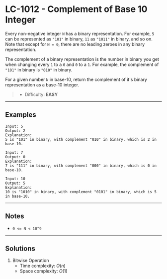 # LC-1012 - Complement of Base 10 Integer

Every non-negative integer `N` has a binary representation.  For example, `5` can be represented as `"101"` in binary, `11` as `"1011"` in binary, and so on.  Note that except for `N = 0`, there are no leading zeroes in any binary representation.

The complement of a binary representation is the number in binary you get when changing every `1` to a `0` and `0` to a `1`.  For example, the complement of `"101"` in binary is `"010"` in binary.

For a given number `N` in base-10, return the complement of it's binary representation as a base-10 integer.

> * Difficulty: **EASY**

---
## Examples

```
Input: 5
Output: 2
Explanation:
5 is "101" in binary, with complement "010" in binary, which is 2 in base-10.
```

```
Input: 7
Output: 0
Explanation:
7 is "111" in binary, with complement "000" in binary, which is 0 in base-10.
```

```
Input: 10
Output: 5
Explanation:
10 is "1010" in binary, with complement "0101" in binary, which is 5 in base-10.
```

---
## Notes

* `0 <= N < 10^9`

---
## Solutions

1. Bitwise Operation
    * Time complexity: $O(n)$
    * Space complexity: $O(1)$